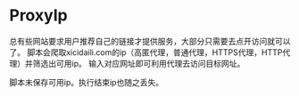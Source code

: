 # ProxyIp



总有些网站要求用户推荐自己的链接才提供服务，大部分只需要去点开访问就可以了。
脚本会爬取xicidaili.com的ip（高匿代理，普通代理，HTTPS代理，HTTP代理）并筛选出可用ip。
输入对应网址即可利用代理去访问目标网址。

脚本未保存可用ip。执行结束ip也随之丢失。
